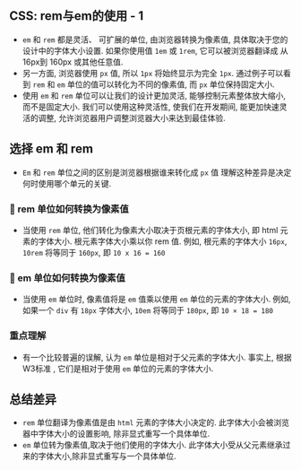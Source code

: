 ## CSS: rem与em的使用 - 1
- `em` 和 `rem` 都是灵活、 可扩展的单位, 由浏览器转换为像素值, 具体取决于您的设计中的字体大小设置. 如果你使用值 `1em` 或 `1rem`, 它可以被浏览器翻译成 从16px到 160px 或其他任意值.
- 另一方面, 浏览器使用 `px` 值, 所以 `1px` 将始终显示为完全 `1px`. 通过例子可以看到 `rem` 和 `em` 单位的值可以转化为不同的像素值, 而 `px` 单位保持固定大小.
- 使用 `em` 和 `rem` 单位可以让我们的设计更加灵活, 能够控制元素整体放大缩小, 而不是固定大小. 我们可以使用这种灵活性, 使我们在开发期间, 能更加快速灵活的调整, 允许浏览器用户调整浏览器大小来达到最佳体验.


##  选择 em 和 rem
- `Em` 和 `rem` 单位之间的区别是浏览器根据谁来转化成 `px` 值 理解这种差异是决定何时使用哪个单元的关键.

### 🏀 rem 单位如何转换为像素值
- 当使用 `rem` 单位, 他们转化为像素大小取决于页根元素的字体大小, 即 html 元素的字体大小. 根元素字体大小乘以你 rem 值. 例如, 根元素的字体大小 `16px`, `10rem` 将等同于 `160px`, 即 `10 x 16 = 160`

### 🏀 em 单位如何转换为像素值
- 当使用 `em` 单位时, 像素值将是 `em` 值乘以使用 `em` 单位的元素的字体大小. 例如, 如果一个 `div` 有 `18px` 字体大小, `10em` 将等同于 `180px`, 即 `10 × 18 = 180`


### 重点理解
- 有一个比较普遍的误解, 认为 `em` 单位是相对于父元素的字体大小. 事实上, 根据W3标准 , 它们是相对于使用 `em` 单位的元素的字体大小.


## 总结差异
- `rem` 单位翻译为像素值是由 `html` 元素的字体大小决定的.  此字体大小会被浏览器中字体大小的设置影响, 除非显式重写一个具体单位. 
- `em` 单位转为像素值,取决于他们使用的字体大小. 此字体大小受从父元素继承过来的字体大小,除非显式重写与一个具体单位.